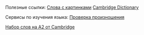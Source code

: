 Полезные ссылки:
[Слова с картинками](https://picnbooks.com/pnb/word/list.do?sch=suit)
[Cambridge Dictionary](https://dictionary.cambridge.org/ru/%D1%81%D0%BB%D0%BE%D0%B2%D0%B0%D1%80%D1%8C/%D0%B0%D0%BD%D0%B3%D0%BB%D0%BE-%D1%80%D1%83%D1%81%D1%81%D0%BA%D0%B8%D0%B9/)

Сервисы по изучения языка:
[Проверка произношения](https://www.getpronounce.com/)

[Набор слов на A2 от Cambridge](https://www.cambridgeenglish.org/Images/506886-a2-key-2020-vocabulary-list.pdf)
